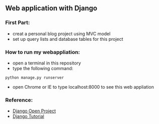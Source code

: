 ## Web application with Django

### First Part:
* creat a personal blog project using MVC model
* set up query lists and database tables for this project



### How to run my webappliation:
* open a terminal in this repository
* type the following command:
```
python manage.py runserver
```
* open Chrome or IE to type localhost:8000 to see this web appliation

### Reference: 
* [Django Open Project](https://www.linkedin.com/learning/django-1-building-a-blog/building-list-and-detail-views)
* [Django Tutorial](https://www.djangoproject.com/start/)